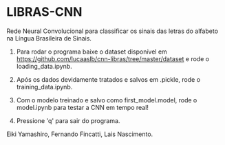# LIBRAS-CNN
Rede Neural Convolucional para classificar os sinais das letras do alfabeto na Língua Brasileira de Sinais.

1. Para rodar o programa baixe o dataset disponível em https://github.com/lucaaslb/cnn-libras/tree/master/dataset e rode o loading_data.ipynb.

2. Após os dados devidamente tratados e salvos em .pickle, rode o training_data.ipynb.

3. Com o modelo treinado e salvo como first_model.model, rode o model.ipynb para testar a CNN em tempo real!

4. Pressione 'q' para sair do programa.


Eiki Yamashiro, Fernando Fincatti, Lais Nascimento.
